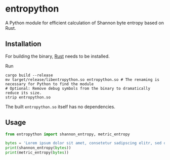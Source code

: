 # entropython

A Python module for efficient calculation of Shannon byte entropy based on Rust.

## Installation

For building the binary, [Rust](https://www.rust-lang.org/) needs to be installed.

Run
```shell
cargo build --release
mv target/release/libentropython.so entropython.so # The renaming is necessary for Python to find the module
# Optional: Remove debug symbols from the binary to dramatically reduce its size.
strip entropython.so
```

The built `entropython.so` itself has no dependencies.

## Usage

```python
from entropython import shannon_entropy, metric_entropy

bytes = 'Lorem ipsum dolor sit amet, consetetur sadipscing elitr, sed diam nonumy eirmod tempor invidunt ut labore et dolore magna aliquyam erat, sed diam voluptua.'.encode('utf-8')
print(shannon_entropy(bytes))
print(metric_entropy(bytes))
```